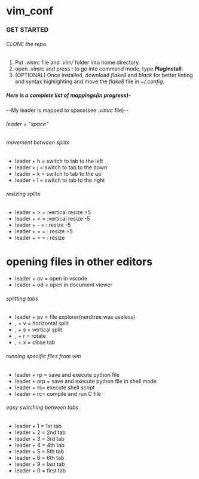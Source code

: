 # vim_conf

### GET STARTED

###### CLONE the repo. 

1. Put *.vimrc* file and *.vim/* folder into home directory.
1. open .vimrc and press : to go into command mode, type **PlugInstall**.
1. (OPTIONAL) Once installed, download *flake8* and *black* for better linting and syntax highlighting and move the *flake8* file in *~/.config*.

##### Here is a complete list of mappings(in progress)-

--My leader is mapped to space(see *.vimrc* file)--

###### leader = "space"

###### movement between splits
* leader + h = switch to tab to the left
* leader + j = switch to tab to the down
* leader + k = switch to tab to the up
* leader + l = switch to tab to the right

###### resizing splits
* leader + > = :vertical resize +5
* leader + < = :vertical resize -5
* leader + - = : resize -5
* leader + + = : resize +5
* leader + = = : resize

# opening files in other editors
* leader + ov = open in vscode
* leader + od = open in document viewer

###### splitting tabs
* leader + pv = file explorer(nerdtree was useless)
* , + v = horizontal split
* , + s = vertical split
* , + r = rotate 
* , + x = close tab

###### running specific files from vim
* leader + rp = save and execute python file
* leader + arp = save and execute python file in shell mode
* leader + rs= execute shell script
* leader + rc= compile and run C file

###### easy switching between tabs
* leader + 1 = 1st tab
* leader + 2 = 2nd tab
* leader + 3 = 3rd tab
* leader + 4 = 4th tab
* leader + 5 = 5th tab
* leader + 6 = 6th tab
* leader + 9 = last tab
* leader + 0 = first tab
